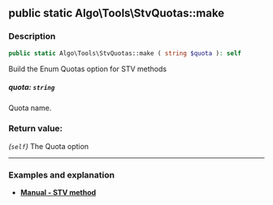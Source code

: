## public static Algo\Tools\StvQuotas::make

### Description    

```php
public static Algo\Tools\StvQuotas::make ( string $quota ): self
```

Build the Enum Quotas option for STV methods
    

##### **quota:** *```string```*   
Quota name.    


### Return value:   

*(```self```)* The Quota option


---------------------------------------

### Examples and explanation

* **[Manual - STV method](https://github.com/julien-boudry/Condorcet/blob/master/VOTING_METHODS.md#single-transferable-vote)**    
